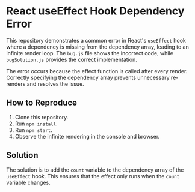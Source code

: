 # React useEffect Hook Dependency Error

This repository demonstrates a common error in React's `useEffect` hook where a dependency is missing from the dependency array, leading to an infinite render loop.  The `bug.js` file shows the incorrect code, while `bugSolution.js` provides the correct implementation.

The error occurs because the effect function is called after every render. Correctly specifying the dependency array prevents unnecessary re-renders and resolves the issue.

## How to Reproduce

1. Clone this repository.
2. Run `npm install`.
3. Run `npm start`.
4. Observe the infinite rendering in the console and browser.

## Solution

The solution is to add the `count` variable to the dependency array of the `useEffect` hook. This ensures that the effect only runs when the `count` variable changes. 
